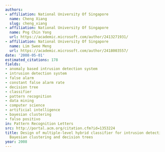 ```yaml
---
authors:
- affiliation: National University Of Singapore
  name: Cheng Xiang
  slug: cheng_xiang
- affiliation: National University Of Singapore
  name: Png Chin Yong
  url: https://academic.microsoft.com/author/2413271931/
- affiliation: National University Of Singapore
  name: Lim Swee Meng
  url: https://academic.microsoft.com/author/2418003557/
date: '2008-05-01'
estimated_citations: 178
fields:
- anomaly based intrusion detection system
- intrusion detection system
- false alarm
- constant false alarm rate
- decision tree
- classifier
- pattern recognition
- data mining
- computer science
- artificial intelligence
- bayesian clustering
- falso positivo
in: Pattern Recognition Letters
src: http://portal.acm.org/citation.cfm?id=1353224
title: Design of multiple-level hybrid classifier for intrusion detection system using
  Bayesian clustering and decision trees
year: 2008
---
```

